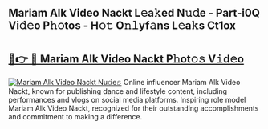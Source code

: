 ## Mariam Alk Video Nackt L𝚎a𝚔ed N𝚞𝚍e - Part-i0Q Vi𝚍𝚎o P𝚑𝚘tos - H𝚘𝚝 O𝚗𝚕yf𝚊ns L𝚎a𝚔s Ct1ox

# <h2><a href="http://kf1wdt.oniu.top/?m=Mariam+Alk+Video+Nackt">🔗👉 🔴 Mariam Alk Video Nackt P𝚑ot𝚘𝚜 V𝚒d𝚎o</a></h2>

[![Mariam Alk Video Nackt Nu𝚍e𝚜](https://i.imgur.com/0qMVB7G.gif)](http://kf1wdt.oniu.top/?m=Mariam+Alk+Video+Nackt)
Online influencer Mariam Alk Video Nackt, known for publishing dance and lifestyle content, including performances and vlogs on social media platforms. Inspiring role model Mariam Alk Video Nackt, recognized for their outstanding accomplishments and commitment to making a difference.  
